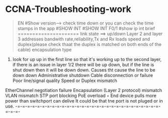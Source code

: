 # CCNA-Troubleshooting-work
>EN
#Show version--> check time down or you can check the time stamps in the app
#SHOW INT
#SHOW INT F0/1
#show ip int brief
=====================
link state ==> up/down
Layer 2 and layer 3 addresses
bandwith rate,reliability,Tx and Rx loads
speed and duplex(please check thaat the duplex is matched on both ends of the cable)
encapsulation type
1. look for up up in the first line so that it's working up to the second layer,
if there is an issue in layer 1/2 there will be up down, but if the line is shut down then it will be down down.
Causes tht cause the line to be down down
Administrative shutdown
 Cable disconnection or failure
 Poor line/signal quality
 Speed or Duplex mismatch

 EtherChannel negotiation failure
 Encapsulation (Layer 2 protocol) mismatch
 VLAN mismatch
 STP port blocking
 PoE overload 
◦ End device pulls more power than switchport can delive
It could be that tne port is not pluged or in use.
-=-=-=-=-=-=-=-=-=-=-=-=-=-=-=-=-=-=-=-=-=-=-=-=-=-=-=-=-=-=-=-=-

